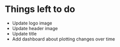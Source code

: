 # Things left to do

- Update logo image
- Update header image
- Update title
- Add dashboard about plotting changes over time
